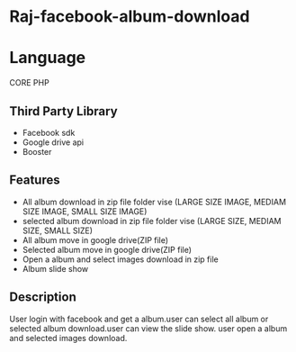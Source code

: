 # Raj-facebook-album-download
# Language
 CORE PHP

## Third Party Library
* Facebook sdk
* Google drive api
* Booster

## Features 
* All album download in zip file folder vise (LARGE SIZE IMAGE, MEDIAM SIZE IMAGE, SMALL SIZE IMAGE)
* selected album download in zip file folder vise (LARGE SIZE, MEDIAM SIZE, SMALL SIZE)
* All album move in google drive(ZIP file)
* Selected album move in google drive(ZIP file)
* Open a album and select images download in zip file
* Album slide show

## Description
User login with facebook and get a album.user can select all album or selected album download.user can view the slide show.
user open a album and selected images download.

